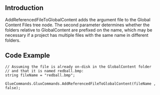 ## Introduction

AddReferencedFileToGlobalContent adds the argument file to the Global Content Files tree node. The second parameter determines whether the folders relative to GlobalContent are prefixed on the name, which may be necessary if a project has multiple files with the same name in different folders.

## Code Example

    // Assuming the file is already on-disk in the GlobalContent folder
    // and that it is named redball.bmp:
    string fileName = "redball.bmp";

    GlueCommands.GluxCommands.AddReferencedFileToGlobalContent(fileName , false);
